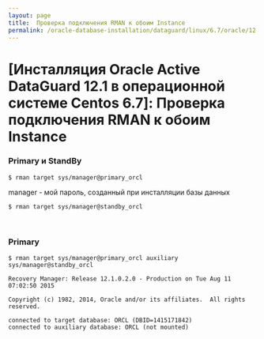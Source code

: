 ```yaml
---
layout: page
title:  Проверка подключения RMAN к обоим Instance
permalink: /oracle-database-installation/dataguard/linux/6.7/oracle/12.1/rman-connection-check/
---
```


# [Инсталляция Oracle Active DataGuard 12.1 в операционной системе Centos 6.7]: Проверка подключения RMAN к обоим Instance


### Primary и StandBy

	$ rman target sys/manager@primary_orcl

manager - мой пароль, созданный при инсталляции базы данных

	$ rman target sys/manager@standby_orcl


<br/>

### Primary


	$ rman target sys/manager@primary_orcl auxiliary sys/manager@standby_orcl

	Recovery Manager: Release 12.1.0.2.0 - Production on Tue Aug 11 07:02:50 2015

	Copyright (c) 1982, 2014, Oracle and/or its affiliates.  All rights reserved.

	connected to target database: ORCL (DBID=1415171842)
	connected to auxiliary database: ORCL (not mounted)



	
